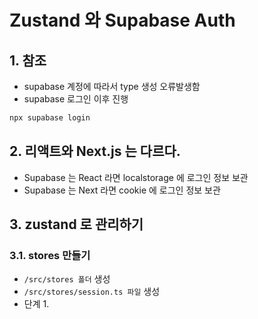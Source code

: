 # Zustand 와 Supabase Auth

## 1. 참조

- supabase 계정에 따라서 type 생성 오류발생함
- supabase 로그인 이후 진행

```bash
npx supabase login
```

## 2. 리액트와 Next.js 는 다르다.

- Supabase 는 React 라면 localstorage 에 로그인 정보 보관
- Supabase 는 Next 라면 cookie 에 로그인 정보 보관

## 3. zustand 로 관리하기

### 3.1. stores 만들기

- `/src/stores 폴더` 생성
- `/src/stores/session.ts 파일` 생성
- 단계 1.
